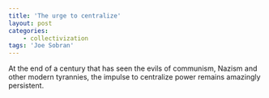 ```yaml
---
title: 'The urge to centralize'
layout: post
categories:
    - collectivization
tags: 'Joe Sobran'
---
```


At the end of a century that has seen the evils of communism, Nazism and other modern tyrannies, the impulse to centralize power remains amazingly persistent.